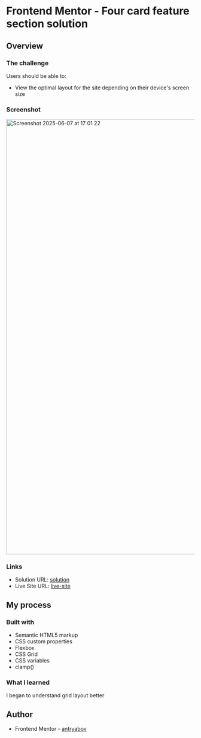 # Frontend Mentor - Four card feature section solution

## Overview

### The challenge

Users should be able to:

- View the optimal layout for the site depending on their device's screen size

### Screenshot

<img width="1161" alt="Screenshot 2025-06-07 at 17 01 22" src="https://github.com/user-attachments/assets/21783ade-c382-4393-90cb-95632051a864" />

### Links

- Solution URL: [solution](https://github.com/antryabov/four-card-feature)
- Live Site URL: [live-site](https://antryabov.github.io/four-card-feature/)

## My process

### Built with

- Semantic HTML5 markup
- CSS custom properties
- Flexbox
- CSS Grid
- CSS variables
- clamp()

### What I learned

I began to understand grid layout better

## Author

- Frontend Mentor - [antryabov](https://www.frontendmentor.io/profile/antryabov)
